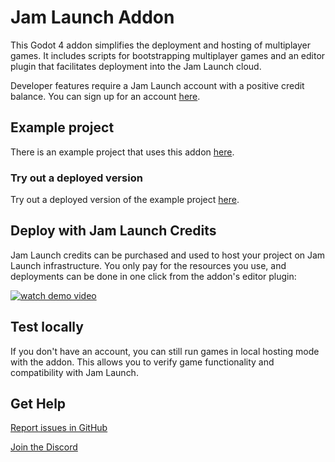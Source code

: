 # Jam Launch Addon

This Godot 4 addon simplifies the deployment and hosting of multiplayer games.
It includes scripts for bootstrapping multiplayer games and an editor plugin
that facilitates deployment into the Jam Launch cloud.

Developer features require a Jam Launch account with a positive credit balance.
You can sign up for an account [here](https://app.jamlaunch.com).

## Example project

There is an example project that uses this addon
[here](https://github.com/jam-launch/jam-launch-example).

### Try out a deployed version

Try out a deployed version of the example project
[here](https://example.jamlaunch.net).

## Deploy with Jam Launch Credits

Jam Launch credits can be purchased and used to host your project on Jam Launch infrastructure. You only pay for the resources you use, and deployments can be
done in one click from the addon's editor plugin:

[![watch demo video](https://img.youtube.com/vi/l0szgibI48A/0.jpg)](https://youtu.be/l0szgibI48A)

## Test locally

If you don't have an account, you can still run games in local hosting mode with
the addon. This allows you to verify game functionality and compatibility with
Jam Launch.

## Get Help

[Report issues in GitHub](https://github.com/jam-launch/jam-launch-addon/issues)

[Join the Discord](https://discord.gg/5NhuMWTcHC)

